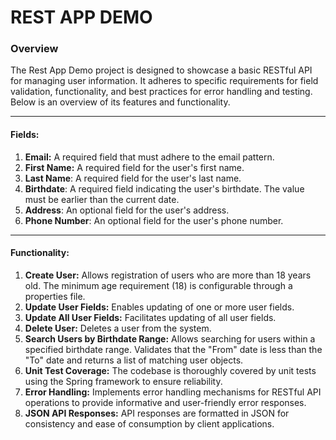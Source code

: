 # REST APP DEMO
### Overview
The Rest App Demo project is designed to showcase a basic RESTful API for managing user information. It adheres to specific requirements for field validation, functionality, and best practices for error handling and testing. Below is an overview of its features and functionality.

---
#### Fields:
1. **Email:** A required field that must adhere to the email pattern.
2. **First Name:** A required field for the user's first name.
3. **Last Name**: A required field for the user's last name.
4. **Birthdate**: A required field indicating the user's birthdate. The value must be earlier than the current date.
5. **Address**: An optional field for the user's address.
6. **Phone Number**: An optional field for the user's phone number.
---
#### Functionality:
1. **Create User:** Allows registration of users who are more than 18 years old. The minimum age requirement (18) is configurable through a properties file.
2. **Update User Fields:** Enables updating of one or more user fields.
3. **Update All User Fields:** Facilitates updating of all user fields.
4. **Delete User:** Deletes a user from the system.
5. **Search Users by Birthdate Range:** Allows searching for users within a specified birthdate range. Validates that the "From" date is less than the "To" date and returns a list of matching user objects.
6. **Unit Test Coverage:** The codebase is thoroughly covered by unit tests using the Spring framework to ensure reliability.
7. **Error Handling:** Implements error handling mechanisms for RESTful API operations to provide informative and user-friendly error responses.
8. **JSON API Responses:** API responses are formatted in JSON for consistency and ease of consumption by client applications.

